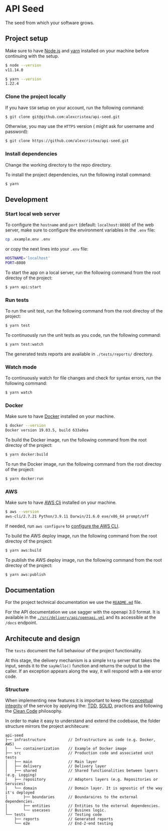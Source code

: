 # API Seed

The seed from which your software grows.
## Project setup

Make sure to have [Node.js](https://nodejs.org) and [yarn](https://yarnpkg.com) installed on your machine before continuing with the setup.

```bash
$ node --version
v11.14.0

$ yarn --version
1.22.4
```

### Clone the project locally

If you have `SSH` setup on your account, run the following command:

```bash
$ git clone git@github.com:alexcristea/api-seed.git
```

Otherwise, you may use the `HTTPS` version ( might ask for username and password):

```bash
$ git clone https://github.com/alexcristea/api-seed.git
```

### Install dependencies

Change the working directory to the repo directory.

To install the project dependencies, run the following install command:

```bash
$ yarn
```

## Development

### Start local web server

To configure the `hostname` and `port` (default: `localhost:8080`) of the web server, make sure to configure the environment variables in the `.env` file:

```bash
cp .example.env .env
```

or copy the next lines into your `.env` file:

```bash
HOSTNAME='localhost'
PORT=8080
```

To start the app on a local server, run the following command from the root directoy of the project:

```bash
$ yarn api:start
```

### Run tests

To run the unit test, run the following command from the root directoy of the project:

```bash
$ yarn test
```

To continuously run the unit tests as you code, run the following command:

```bash
$ yarn test:watch
```

The generated tests reports are available in `./tests/reports/` directory.

### Watch mode

To continuously watch for file changes and check for syntax errors, run the following command:

```bash
$ yarn watch
```

### Docker

Make sure to have [Docker](https://docs.docker.com/get-started/) installed on your machine.

```bash
$ docker --version
Docker version 19.03.5, build 633a0ea
```

To build the Docker image, run the following command from the root directoy of the project:

```bash
$ yarn docker:build
```

To run the Docker image, run the following command from the root directoy of the project:

```bash
$ yarn docker:run
```

### AWS

Make sure to have [AWS Cli](https://aws.amazon.com/cli/) installed on your machine.

```bash
$ aws --version
aws-cli/2.7.21 Python/3.9.11 Darwin/21.6.0 exe/x86_64 prompt/off
```

If needed, run `aws configure` to [configure the AWS CLI](https://docs.aws.amazon.com/cli/latest/userguide/cli-configure-files.html).

To build the AWS deploy image, run the following command from the root directoy of the project:

```bash
$ yarn aws:build
```

To publish the AWS deploy image, run the following command from the root directoy of the project:

```bash
$ yarn aws:publish
```

## Documentation

For the project technical documentation we use the [`README.md`](./README.md) file. 

For the API documentation we use sagger with the openapi 3.0 format. It is available in the [`./src/delivery/api/openapi.yml`](./src/delivery/api/openapi.yml) and its accessible at the `/docs` endpoint.

## Architecute and design

The `tests` document the full behaviour of the project functionality.

At this stage, the delivery mechanism is a simple `http` server that takes the input, sends it to the `sayHello()` function and returns the output to the caller. If an exception appears along the way, it will respond with a `400` error code.

### Structure

When implementing new features it is important to keep the [conceptual integrity](https://architecture.typepad.com/architecture_blog/2011/10/the-importance-of-conceptual-integrity.html) of the service by applying the: [TDD](https://en.wikipedia.org/wiki/Test-driven_development), [SOLID](https://en.wikipedia.org/wiki/SOLID), practices and following the [Clean Code](https://gist.github.com/wojteklu/73c6914cc446146b8b533c0988cf8d29) philosophy.

In order to make it easy to understand and extend the codebase, the folder structure mirrors the project architecure:

```
api-seed
├── infrastructure          // Infrastructure as code (e.g. Docker, AWS)
│   └── containerization    // Example of Docker image
├── src                     // Production code and associated unit tests
│   ├── main                // Main layer
│   ├── delivery            // Delivery layer
│   ├── shared              // Shared functionalities between layers (e.g. Logging)
│   ├── repository          // Adapters layers (e.g. Repositories or Services)
│   └── domain              // Domain layer. It is agnostic of the way it's deployed
│       ├── boundaries      // Boundaraires to the external dependencies.
│       ├── entities        // Entities to the external dependencies.
│       └── usecases        // Busines logic. 
└── tests                   // Testing code
    ├── reports             // Generated reports
    └── e2e                 // End-2-end testing
```
